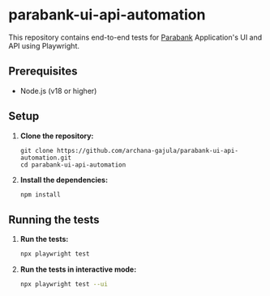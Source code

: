 # parabank-ui-api-automation

This repository contains end-to-end tests for [Parabank](https://parabank.parasoft.com/ 
) Application's UI and API using Playwright.

## Prerequisites

- Node.js (v18 or higher)

## Setup
1. **Clone the repository:**
    ```
    git clone https://github.com/archana-gajula/parabank-ui-api-automation.git
    cd parabank-ui-api-automation
    ```
2. **Install the dependencies:**
    ```bash
    npm install
    ```
   
## Running the tests
1.  **Run the tests:**
    ```bash
    npx playwright test
    ```
2.  **Run the tests in interactive mode:**
    ```bash
    npx playwright test --ui
    ```
